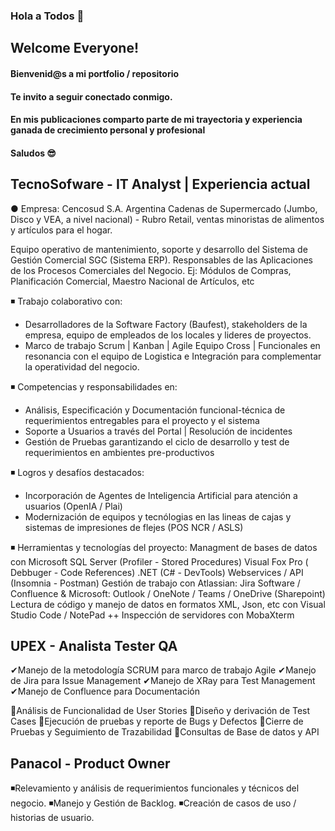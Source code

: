### Hola a Todos 👋 
## Welcome Everyone!

#### Bienvenid@s a mi portfolio / repositorio
#### Te invito a seguir conectado conmigo.

#### En mis publicaciones comparto parte de mi trayectoria y experiencia ganada de crecimiento personal y profesional
#### Saludos 😎

## TecnoSofware - IT Analyst | Experiencia actual

● Empresa: Cencosud S.A. Argentina
Cadenas de Supermercado (Jumbo, Disco y VEA, a nivel nacional) - Rubro Retail, ventas minoristas de alimentos y artículos para el hogar.

Equipo operativo de mantenimiento, soporte y desarrollo del Sistema de Gestión Comercial SGC (Sistema ERP). Responsables de las Aplicaciones de los Procesos Comerciales del Negocio. Ej: Módulos de Compras, Planificación Comercial, Maestro Nacional de Artículos, etc

 ◾️ Trabajo colaborativo con:
 - Desarrolladores de la Software Factory (Baufest), stakeholders de la empresa, equipo de 
 empleados de los locales y lideres de proyectos.
 - Marco de trabajo Scrum | Kanban | Agile
 Equipo Cross | Funcionales en resonancia con el equipo de Logistica e Integración para 
 complementar la operatividad del negocio. 

 ◾️ Competencias y responsabilidades en: 
- Análisis, Especificación y Documentación funcional-técnica de requerimientos entregables para el proyecto y el sistema 
- Soporte a Usuarios a través del Portal | Resolución de incidentes
- Gestión de Pruebas garantizando el ciclo de desarrollo y test de requerimientos en ambientes pre-productivos

 ◾️ Logros y desafíos destacados: 
- Incorporación de Agentes de Inteligencia Artificial para atención a usuarios (OpenIA / Plai)
- Modernización de equipos y tecnólogias en las lineas de cajas y sistemas de impresiones de flejes (POS NCR / ASLS) 

 ◾️ Herramientas y tecnologías del proyecto:
Managment de bases de datos con Microsoft SQL Server (Profiler - Stored Procedures) 
Visual Fox Pro ( Debbuger - Code References)
.NET (C# - DevTools)
Webservices / API (Insomnia - Postman)
Gestión de trabajo con Atlassian: Jira Software / Confluence & Microsoft: Outlook / OneNote / Teams / OneDrive (Sharepoint)
Lectura de código y manejo de datos en formatos XML, Json, etc con Visual Studio Code / NotePad ++
Inspección de servidores con MobaXterm

## UPEX - Analista Tester QA

✔Manejo de la metodología SCRUM para marco de trabajo Agile
✔Manejo de Jira para Issue Management
✔Manejo de XRay para Test Management
✔Manejo de Confluence para Documentación

🔹Análisis de Funcionalidad de User Stories
🔹Diseño y derivación de Test Cases
🔹Ejecución de pruebas y reporte de Bugs y Defectos
🔹Cierre de Pruebas y Seguimiento de Trazabilidad
🔹Consultas de Base de datos y API

##  Panacol - Product Owner

◾️Relevamiento y análisis de requerimientos funcionales y técnicos del negocio.
◾️Manejo y Gestión de Backlog.
◾️Creación de casos de uso / historias de usuario.
